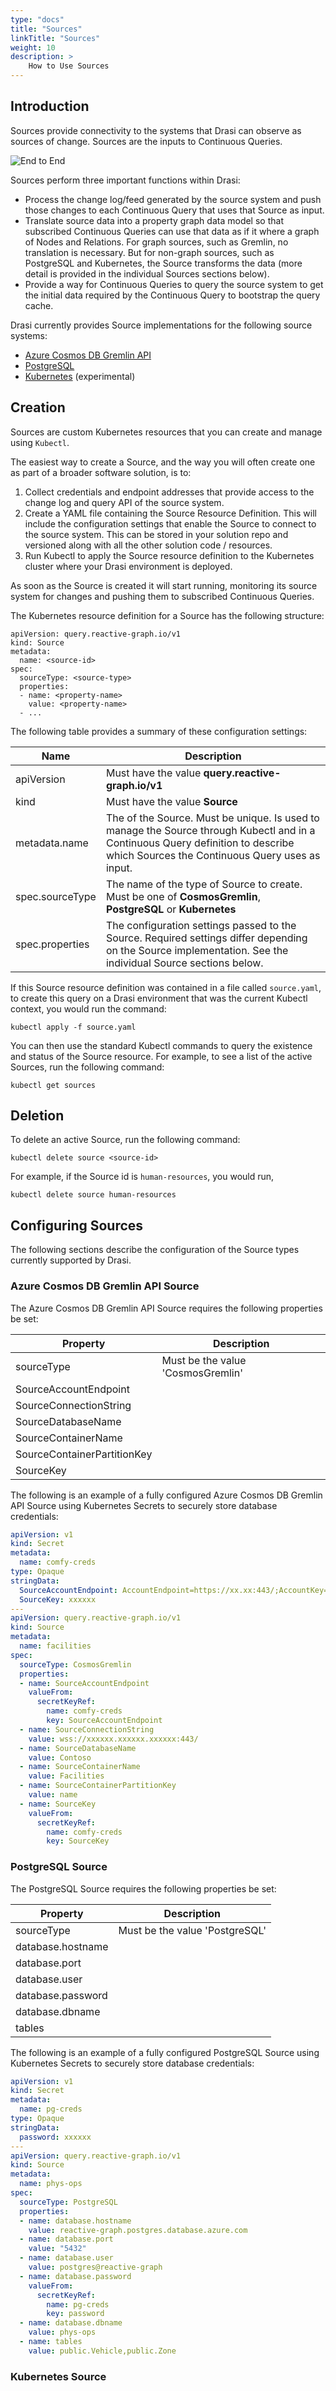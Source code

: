 ```yaml
---
type: "docs"
title: "Sources"
linkTitle: "Sources"
weight: 10
description: >
    How to Use Sources
---
```


## Introduction

Sources provide connectivity to the systems that Drasi can observe as sources of change. Sources are the inputs to Continuous Queries.

 ![End to End](simple-end-to-end.png)

Sources perform three important functions within Drasi:
- Process the change log/feed generated by the source system and push those changes to each Continuous Query that uses that Source as input.
- Translate source data into a property graph data model so that subscribed Continuous Queries can use that data as if it where a graph of Nodes and Relations. For graph sources, such as Gremlin, no translation is necessary. But for non-graph sources, such as PostgreSQL and Kubernetes, the Source transforms the data (more detail is provided in the individual Sources sections below).
- Provide a way for Continuous Queries to query the source system to get the initial data required by the Continuous Query to bootstrap the query cache.

Drasi currently provides Source implementations for the following source systems:

- [Azure Cosmos DB Gremlin API](#azure-cosmos-db-gremlin-api-source)
- [PostgreSQL](#postgresql-source)
- [Kubernetes](#kubernetes-source) (experimental)

## Creation
Sources are custom Kubernetes resources that you can create and manage using `Kubectl`. 

The easiest way to create a Source, and the way you will often create one as part of a broader software solution, is to:

1. Collect credentials and endpoint addresses that provide access to the change log and query API of the source system.
1. Create a YAML file containing the Source Resource Definition. This will include the configuration settings that enable the Source to connect to the source system. This can be stored in your solution repo and versioned along with all the other solution code / resources.
1. Run Kubectl to apply the Source resource definition to the Kubernetes cluster where your Drasi environment is deployed.

As soon as the Source is created it will start running, monitoring its source system for changes and pushing them to subscribed Continuous Queries.

The Kubernetes resource definition for a Source has the following structure:

```
apiVersion: query.reactive-graph.io/v1
kind: Source
metadata:
  name: <source-id>
spec:
  sourceType: <source-type>
  properties: 
  - name: <property-name>
    value: <property-name>
  - ...
```
The following table provides a summary of these configuration settings:

|Name|Description|
|-|-|
|apiVersion|Must have the value **query.reactive-graph.io/v1**|
|kind|Must have the value **Source**|
|metadata.name|The **<source-id>** of the Source. Must be unique. Is used to manage the Source through Kubectl and in a Continuous Query definition to describe which Sources the Continuous Query uses as input.|
|spec.sourceType|The name of the type of Source to create. Must be one of **CosmosGremlin**, **PostgreSQL** or **Kubernetes**
|spec.properties|The configuration settings passed to the Source. Required settings differ depending on the Source implementation. See the individual Source sections below.|

If this Source resource definition was contained in a file called `source.yaml`, to create this query on a Drasi environment that was the current Kubectl context, you would run the command:

```
kubectl apply -f source.yaml
```

You can then use the standard Kubectl commands to query the existence and status of the Source resource. For example, to see a list of the active Sources, run the following command:

```
kubectl get sources
```


## Deletion
To delete an active Source, run the following command:

```
kubectl delete source <source-id>
```

For example, if the Source id is `human-resources`, you would run,

```
kubectl delete source human-resources
```

## Configuring Sources
The following sections describe the configuration of the Source types currently supported by Drasi.

### Azure Cosmos DB Gremlin API Source

The Azure Cosmos DB Gremlin API Source requires the following properties be set:

|Property|Description|
|-|-|
|sourceType| Must be the value 'CosmosGremlin' |
|SourceAccountEndpoint| |
|SourceConnectionString| |
|SourceDatabaseName| |
|SourceContainerName| |
|SourceContainerPartitionKey| |
|SourceKey| |

The following is an example of a fully configured Azure Cosmos DB Gremlin API Source using Kubernetes Secrets to securely store database credentials:

```yaml
apiVersion: v1
kind: Secret
metadata:
  name: comfy-creds
type: Opaque
stringData:
  SourceAccountEndpoint: AccountEndpoint=https://xx.xx:443/;AccountKey=xx;ApiKind=Gremlin;
  SourceKey: xxxxxx
---
apiVersion: query.reactive-graph.io/v1
kind: Source
metadata:
  name: facilities
spec:
  sourceType: CosmosGremlin
  properties: 
  - name: SourceAccountEndpoint
    valueFrom:
      secretKeyRef:
        name: comfy-creds
        key: SourceAccountEndpoint
  - name: SourceConnectionString
    value: wss://xxxxxx.xxxxxx.xxxxxx:443/
  - name: SourceDatabaseName
    value: Contoso
  - name: SourceContainerName
    value: Facilities
  - name: SourceContainerPartitionKey
    value: name
  - name: SourceKey
    valueFrom:
      secretKeyRef:
        name: comfy-creds
        key: SourceKey
```

### PostgreSQL Source

The PostgreSQL Source requires the following properties be set:

|Property|Description|
|-|-|
|sourceType| Must be the value 'PostgreSQL' |
|database.hostname| |
|database.port| |
|database.user| |
|database.password| |
|database.dbname| |
|tables| |

The following is an example of a fully configured PostgreSQL Source using Kubernetes Secrets to securely store database credentials:

```yaml
apiVersion: v1
kind: Secret
metadata:
  name: pg-creds
type: Opaque
stringData:
  password: xxxxxx
---
apiVersion: query.reactive-graph.io/v1
kind: Source
metadata:
  name: phys-ops
spec:
  sourceType: PostgreSQL
  properties: 
  - name: database.hostname
    value: reactive-graph.postgres.database.azure.com
  - name: database.port
    value: "5432"
  - name: database.user
    value: postgres@reactive-graph
  - name: database.password
    valueFrom:
      secretKeyRef:
        name: pg-creds
        key: password
  - name: database.dbname
    value: phys-ops
  - name: tables
    value: public.Vehicle,public.Zone
```

### Kubernetes Source
